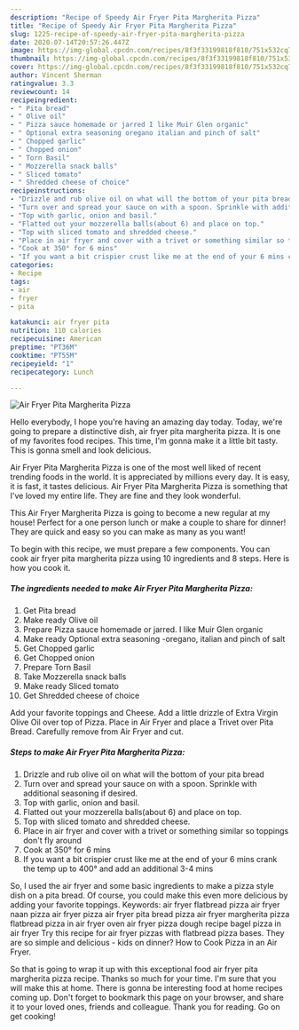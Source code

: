 ```yaml
---
description: "Recipe of Speedy Air Fryer Pita Margherita Pizza"
title: "Recipe of Speedy Air Fryer Pita Margherita Pizza"
slug: 1225-recipe-of-speedy-air-fryer-pita-margherita-pizza
date: 2020-07-14T20:57:26.447Z
image: https://img-global.cpcdn.com/recipes/8f3f33199818f810/751x532cq70/air-fryer-pita-margherita-pizza-recipe-main-photo.jpg
thumbnail: https://img-global.cpcdn.com/recipes/8f3f33199818f810/751x532cq70/air-fryer-pita-margherita-pizza-recipe-main-photo.jpg
cover: https://img-global.cpcdn.com/recipes/8f3f33199818f810/751x532cq70/air-fryer-pita-margherita-pizza-recipe-main-photo.jpg
author: Vincent Sherman
ratingvalue: 3.3
reviewcount: 14
recipeingredient:
- " Pita bread"
- " Olive oil"
- " Pizza sauce homemade or jarred I like Muir Glen organic"
- " Optional extra seasoning oregano italian and pinch of salt"
- " Chopped garlic"
- " Chopped onion"
- " Torn Basil"
- " Mozzerella snack balls"
- " Sliced tomato"
- " Shredded cheese of choice"
recipeinstructions:
- "Drizzle and rub olive oil on what will the bottom of your pita bread"
- "Turn over and spread your sauce on with a spoon. Sprinkle with additional seasoning if desired."
- "Top with garlic, onion and basil."
- "Flatted out your mozzerella balls(about 6) and place on top."
- "Top with sliced tomato and shredded cheese."
- "Place in air fryer and cover with a trivet or something similar so toppings don&#39;t fly around"
- "Cook at 350° for 6 mins"
- "If you want a bit crispier crust like me at the end of your 6 mins crank the temp up to 400° and add an additional 3-4 mins"
categories:
- Recipe
tags:
- air
- fryer
- pita

katakunci: air fryer pita 
nutrition: 110 calories
recipecuisine: American
preptime: "PT36M"
cooktime: "PT55M"
recipeyield: "1"
recipecategory: Lunch

---
```



![Air Fryer Pita Margherita Pizza](https://img-global.cpcdn.com/recipes/8f3f33199818f810/751x532cq70/air-fryer-pita-margherita-pizza-recipe-main-photo.jpg)

Hello everybody, I hope you're having an amazing day today. Today, we're going to prepare a distinctive dish, air fryer pita margherita pizza. It is one of my favorites food recipes. This time, I'm gonna make it a little bit tasty. This is gonna smell and look delicious.

Air Fryer Pita Margherita Pizza is one of the most well liked of recent trending foods in the world. It is appreciated by millions every day. It is easy, it is fast, it tastes delicious. Air Fryer Pita Margherita Pizza is something that I've loved my entire life. They are fine and they look wonderful.

This Air Fryer Margherita Pizza is going to become a new regular at my house! Perfect for a one person lunch or make a couple to share for dinner! They are quick and easy so you can make as many as you want!


To begin with this recipe, we must prepare a few components. You can cook air fryer pita margherita pizza using 10 ingredients and 8 steps. Here is how you cook it.

<!--inarticleads1-->

##### The ingredients needed to make Air Fryer Pita Margherita Pizza:

1. Get  Pita bread
1. Make ready  Olive oil
1. Prepare  Pizza sauce homemade or jarred. I like Muir Glen organic
1. Make ready  Optional extra seasoning -oregano, italian and pinch of salt
1. Get  Chopped garlic
1. Get  Chopped onion
1. Prepare  Torn Basil
1. Take  Mozzerella snack balls
1. Make ready  Sliced tomato
1. Get  Shredded cheese of choice


Add your favorite toppings and Cheese. Add a little drizzle of Extra Virgin Olive Oil over top of Pizza. Place in Air Fryer and place a Trivet over Pita Bread. Carefully remove from Air Fryer and cut. 

<!--inarticleads2-->

##### Steps to make Air Fryer Pita Margherita Pizza:

1. Drizzle and rub olive oil on what will the bottom of your pita bread
1. Turn over and spread your sauce on with a spoon. Sprinkle with additional seasoning if desired.
1. Top with garlic, onion and basil.
1. Flatted out your mozzerella balls(about 6) and place on top.
1. Top with sliced tomato and shredded cheese.
1. Place in air fryer and cover with a trivet or something similar so toppings don&#39;t fly around
1. Cook at 350° for 6 mins
1. If you want a bit crispier crust like me at the end of your 6 mins crank the temp up to 400° and add an additional 3-4 mins


So, I used the air fryer and some basic ingredients to make a pizza style dish on a pita bread. Of course, you could make this even more delicious by adding your favorite toppings. Keywords: air fryer flatbread pizza air fryer naan pizza air fryer pizza air fryer pita bread pizza air fryer margherita pizza flatbread pizza in air fryer oven air fryer pizza dough recipe bagel pizza in air fryer Try this recipe for air fryer pizzas with flatbread pizza bases. They are so simple and delicious - kids on dinner? How to Cook Pizza in an Air Fryer. 

So that is going to wrap it up with this exceptional food air fryer pita margherita pizza recipe. Thanks so much for your time. I'm sure that you will make this at home. There is gonna be interesting food at home recipes coming up. Don't forget to bookmark this page on your browser, and share it to your loved ones, friends and colleague. Thank you for reading. Go on get cooking!
